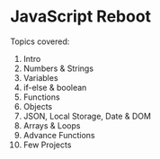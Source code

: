 # JavaScript Reboot
Topics covered:
1. Intro
2. Numbers & Strings
3. Variables
4. if-else & boolean
5. Functions
6. Objects
7. JSON, Local Storage, Date & DOM
8. Arrays & Loops
9. Advance Functions
10. Few Projects

